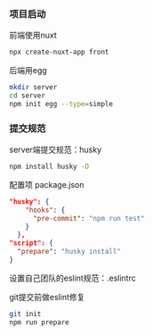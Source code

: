 ### 项目启动

前端使用nuxt

```bash
npx create-nuxt-app front
```

后端用egg

```bash
mkdir server
cd server
npm init egg --type=simple
```



### 提交规范

server端提交规范：husky

```bash
npm install husky -D
```

配置项 package.json

```json
"husky": {
    "hooks": {
      "pre-commit": "npm run test"
    }
  },
"script": {
  "prepare": "husky install"
}
```

设置自己团队的eslint规范：.eslintrc



git提交前做eslint修复

```bash
git init
npm run prepare
```



